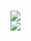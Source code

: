 <h1>
<img src="https://github-readme-stats.vercel.app/api?username=mynkow&hide_border=true&theme=nord&show_icons=true&count_private=true" />
<br/>
<img src="https://github-readme-stats.vercel.app/api/top-langs/?username=mynkow&layout=compact&hide_border=true&theme=nord&show_icons=true&count_private=true" />
</h1>

<!--
**mynkow/mynkow** is a ✨ _special_ ✨ repository because its `README.md` (this file) appears on your GitHub profile.

Here are some ideas to get you started:

- 🔭 I’m currently working on ...
- 🌱 I’m currently learning ...
- 👯 I’m looking to collaborate on ...
- 🤔 I’m looking for help with ...
- 💬 Ask me about ...
- 📫 How to reach me: ...
- 😄 Pronouns: ...
- ⚡ Fun fact: ...
-->
